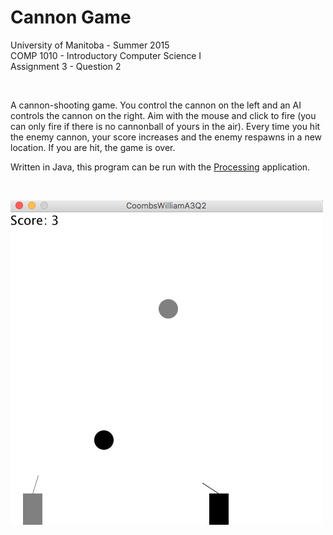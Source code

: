 # Cannon Game
University of Manitoba - Summer 2015<br>
COMP 1010 - Introductory Computer Science I<br>
Assignment 3 - Question 2

<br>

A cannon-shooting game. You control the cannon on the left and an AI controls the cannon on the right. Aim with the mouse and click to fire (you can only fire if there is no cannonball of yours in the air). Every time you hit the enemy cannon, your score increases and the enemy respawns in a new location. If you are hit, the game is over.

Written in Java, this program can be run with the [Processing](https://processing.org/) application.

<br>

![](1010A3Q2.png?raw=true)